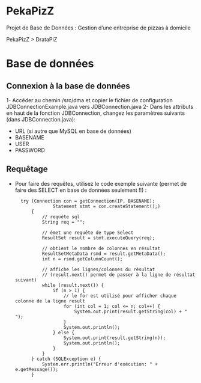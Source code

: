 # PekaPizZ
Projet de Base de Données : Gestion d’une entreprise de pizzas à domicile

PekaPizZ > DrataPiZ

# Base de données
## Connexion à la base de données

1- Accéder au chemin /src/dma et copier le fichier de configuration JDBConnectionExample.java vers JDBConnection.java
2- Dans les attributs en haut de la fonction JDBConnection, changez les paramètres suivants (dans JDBConnection.java):
  - URL (si autre que MySQL en base de données)
  - BASENAME
  - USER 
  - PASSWORD
  
## Requêtage

- Pour faire des requêtes, utilisez le code exemple suivante (permet de faire des SELECT en base de données seulement !!) :
  ```
    try (Connection con = getConnection(IP, BASENAME);
				Statement stmt = con.createStatement();)
		{
			// requête sql
			String req = "";

			// émet une requête de type Select
			ResultSet result = stmt.executeQuery(req);

			// obtient le nombre de colonnes en résultat
			ResultSetMetaData rsmd = result.getMetaData();
			int n = rsmd.getColumnCount();

			// affiche les lignes/colonnes du résultat
			// (result.next() permet de passer à la ligne de résultat suivant)
			while (result.next()) {
				if (n > 1) {
					// le for est utilisé pour afficher chaque colonne de la ligne result
					for (int col = 1; col <= n; col++) {
						System.out.print(result.getString(col) + " ");
					}
					System.out.println();
				} else {
					System.out.print(result.getString(n));
					System.out.println();
				}
			}
		} catch (SQLException e) {
			System.err.println("Erreur d'exécution: " + e.getMessage());
		}
    ```
